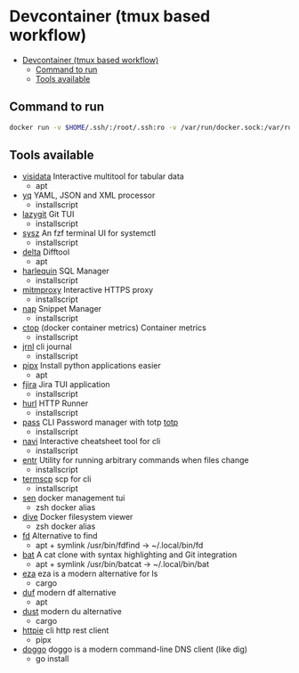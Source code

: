 # Devcontainer (tmux based workflow)

<!--toc:start-->
- [Devcontainer (tmux based workflow)](#devcontainer-tmux-based-workflow)
  - [Command to run](#command-to-run)
  - [Tools available](#tools-available)
<!--toc:end-->

## Command to run

```bash
docker run -v $HOME/.ssh/:/root/.ssh:ro -v /var/run/docker.sock:/var/run/docker.sock -v $PWD/:/root/host -e LANG="C.UTF-8" -e LC_ALL="C.UTF-8" --name devcon -it ghcr.io/bfoerschner/devcontainer:build
```

## Tools available

- [visidata](https://www.visidata.org/)
  Interactive multitool for tabular data
  - apt
- [yq](https://github.com/mikefarah/yq)
  YAML, JSON and XML processor
  - installscript
- [lazygit](https://github.com/jesseduffield/lazygit)
  Git TUI
  - installscript
- [sysz](https://github.com/joehillen/sysz)
  An fzf terminal UI for systemctl
  - installscript
- [delta](https://github.com/dandavison/delta)
  Difftool
  - apt
- [harlequin](https://harlequin.sh/)
  SQL Manager
  - installscript
- [mitmproxy](https://mitmproxy.org/)
  Interactive HTTPS proxy
  - installscript
- [nap](https://github.com/maaslalani/nap)
  Snippet Manager
  - installscript
- [ctop](https://github.com/bcicen/ctop) (docker container metrics)
  Container metrics
  - installscript
- [jrnl](https://github.com/jrnl-org/jrnl)
  cli journal
  - installscript
- [pipx](https://github.com/pypa/pipx)
  Install python applications easier
  - apt
- [fjira](https://github.com/mk-5/fjira)
  Jira TUI application
  - installscript
- [hurl](https://hurl.dev/)
  HTTP Runner
  - installscript
- [pass](https://www.passwordstore.org/)
  CLI Password manager with totp
  [totp](https://news.ycombinator.com/item?id=39495378)
  - installscript
- [navi](https://github.com/denisidoro/navi)
  Interactive cheatsheet tool for cli
  - installscript
- [entr](https://github.com/eradman/entr)
  Utility for running arbitrary commands when files change
  - installscript
- [termscp](https://github.com/veeso/termscp)
  scp for cli
  - installscript
- [sen](https://github.com/TomasTomecek/sen)
  docker management tui
  - zsh docker alias
- [dive](https://github.com/wagoodman/dive)
  Docker filesystem viewer
  - zsh docker alias
- [fd](https://github.com/sharkdp/fd)
  Alternative to find
  - apt + symlink /usr/bin/fdfind -> ~/.local/bin/fd
- [bat](https://github.com/sharkdp/bat)
  A cat clone with syntax highlighting and Git integration
  - apt + symlink /usr/bin/batcat -> ~/.local/bin/bat
- [eza](https://github.com/eza-community/eza)
  eza is a modern alternative for ls
  - cargo
- [duf](https://github.com/muesli/duf)
  modern df alternative
  - apt
- [dust](https://github.com/bootandy/dust)
  modern du alternative
  - cargo
- [httpie](https://github.com/httpie/cli)
  cli http rest client
  - pipx
- [doggo](https://github.com/mr-karan/doggo)
  doggo is a modern command-line DNS client (like dig) 
  - go install
